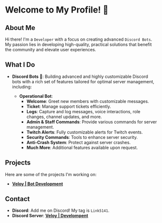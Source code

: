 # Welcome to My Profile! 👋

## About Me

Hi there! I'm a `Developer` with a focus on creating  advanced `Discord Bots`. 
My passion lies in developing high-quality, practical solutions that benefit the community and elevate user experiences.

## What I Do

- **Discord Bots** 🤖: Building advanced and highly customizable Discord bots with a rich set of features tailored for optimal server management, including:

  - **Operational Bot**:
    - **Welcome**: Greet new members with customizable messages.
    - **Ticket**: Manage support tickets efficiently.
    - **Logs**: Capture and log messages, voice interactions, role changes, channel updates, and more.
    - **Admin & Staff Commands**: Provide various commands for server management.
    - **Twitch Alerts**: Fully customizable alerts for Twitch events.
    - **Security Commands**: Tools to enhance server security.
    - **Anti-Crash System**: Protect against server crashes.
    - **Much More**: Additional features available upon request.
## Projects

Here are some of the projects I'm working on:

- **[Veloy | Bot Development](https://discord.gg/WBSEDTGFpb)**

## Contact

- **Discord**: Add me on Discord! My tag is `Link5141`.
- **Discord Server**: **[Veloy | Develompent](https://discord.gg/WBSEDTGFpb)**
